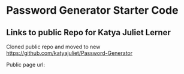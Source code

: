 # Password Generator Starter Code

## Links to public Repo for Katya Juliet Lerner
Cloned public repo and moved to new 
https://github.com/katyajuliet/Password-Generator

Public page url: 

